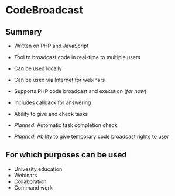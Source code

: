 CodeBroadcast
=============

Summary
-------------
* Written on PHP and JavaScript
* Tool to broadcast code in real-time to multiple users
* Can be used locally
* Can be used via Internet for webinars
* Supports PHP code broadcast and execution (_for now_)
* Includes callback for answering
* Ability to give and check tasks

* _Planned:_ Automatic task completion check
* _Planned:_ Ability to give temporary code broadcast rights to user 

For which purposes can be used
----------
* Univesity education
* Webinars
* Collaboration
* Command work

